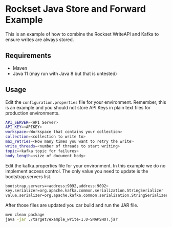 # Rockset Java Store and Forward Example

This is an example of how to combine the Rockset WriteAPI and Kafka to ensure writes are always stored.

## Requirements
- Maven
- Java 11 (may run with Java 8 but that is untested)

## Usage

Edit the `configuration.properties` file for your environment. Remember, this is an example and you should not store API Keys in plain text files for production environments.

```bash
API_SERVER=<API Server>
API_KEY=<APIKEY>
workspace=<Workspace that contains your collection>
collection=<collection to write to>
max_retries=<How many times you want to retry the write>
write_threads=<number of threads to start writing>
topic=<kafka topic for failures>
body_length=<size of document body>
```

Edit the kafka.properties file for your environment. In this example we do no implement access control. The only value you need to update is the bootstrap.servers list.

```bash
bootstrap.servers=<address:9092,address:9092>
key.serializer=org.apache.kafka.common.serialization.StringSerializer
value.serializer=org.apache.kafka.common.serialization.StringSerializer
```

After those files are updated you car build and run the JAR file.

```bash
mvn clean package
java -jar ./target/example_write-1.0-SNAPSHOT.jar
```